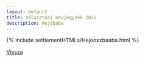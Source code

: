 ```yaml
---
layout: default
title: Választási névjegyzék 2022
description: Hejőbába
---
```


{% include settlementHTMLs/Hejooxxbaaba.html %}

[Vissza](./)